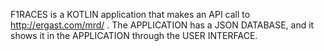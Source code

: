 F1RACES is a KOTLIN application that makes an API call to http://ergast.com/mrd/ .
The APPLICATION has a JSON DATABASE, and it shows it in the APPLICATION through the USER INTERFACE.
